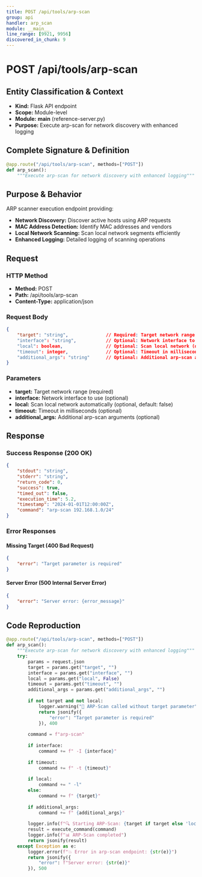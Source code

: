 ```yaml
---
title: POST /api/tools/arp-scan
group: api
handler: arp_scan
module: __main__
line_range: [9921, 9956]
discovered_in_chunk: 9
---
```


# POST /api/tools/arp-scan

## Entity Classification & Context
- **Kind:** Flask API endpoint
- **Scope:** Module-level
- **Module:** __main__ (reference-server.py)
- **Purpose:** Execute arp-scan for network discovery with enhanced logging

## Complete Signature & Definition
```python
@app.route("/api/tools/arp-scan", methods=["POST"])
def arp_scan():
    """Execute arp-scan for network discovery with enhanced logging"""
```

## Purpose & Behavior
ARP scanner execution endpoint providing:
- **Network Discovery:** Discover active hosts using ARP requests
- **MAC Address Detection:** Identify MAC addresses and vendors
- **Local Network Scanning:** Scan local network segments efficiently
- **Enhanced Logging:** Detailed logging of scanning operations

## Request

### HTTP Method
- **Method:** POST
- **Path:** /api/tools/arp-scan
- **Content-Type:** application/json

### Request Body
```json
{
    "target": "string",              // Required: Target network range
    "interface": "string",           // Optional: Network interface to use
    "local": boolean,                // Optional: Scan local network (default: false)
    "timeout": integer,              // Optional: Timeout in milliseconds
    "additional_args": "string"      // Optional: Additional arp-scan arguments
}
```

### Parameters
- **target:** Target network range (required)
- **interface:** Network interface to use (optional)
- **local:** Scan local network automatically (optional, default: false)
- **timeout:** Timeout in milliseconds (optional)
- **additional_args:** Additional arp-scan arguments (optional)

## Response

### Success Response (200 OK)
```json
{
    "stdout": "string",
    "stderr": "string",
    "return_code": 0,
    "success": true,
    "timed_out": false,
    "execution_time": 5.2,
    "timestamp": "2024-01-01T12:00:00Z",
    "command": "arp-scan 192.168.1.0/24"
}
```

### Error Responses

#### Missing Target (400 Bad Request)
```json
{
    "error": "Target parameter is required"
}
```

#### Server Error (500 Internal Server Error)
```json
{
    "error": "Server error: {error_message}"
}
```

## Code Reproduction
```python
@app.route("/api/tools/arp-scan", methods=["POST"])
def arp_scan():
    """Execute arp-scan for network discovery with enhanced logging"""
    try:
        params = request.json
        target = params.get("target", "")
        interface = params.get("interface", "")
        local = params.get("local", False)
        timeout = params.get("timeout", "")
        additional_args = params.get("additional_args", "")
        
        if not target and not local:
            logger.warning("🎯 ARP-Scan called without target parameter")
            return jsonify({
                "error": "Target parameter is required"
            }), 400
        
        command = f"arp-scan"
        
        if interface:
            command += f" -I {interface}"
        
        if timeout:
            command += f" -t {timeout}"
        
        if local:
            command += " -l"
        else:
            command += f" {target}"
        
        if additional_args:
            command += f" {additional_args}"
        
        logger.info(f"🔍 Starting ARP-Scan: {target if target else 'local network'}")
        result = execute_command(command)
        logger.info(f"📊 ARP-Scan completed")
        return jsonify(result)
    except Exception as e:
        logger.error(f"💥 Error in arp-scan endpoint: {str(e)}")
        return jsonify({
            "error": f"Server error: {str(e)}"
        }), 500
```
